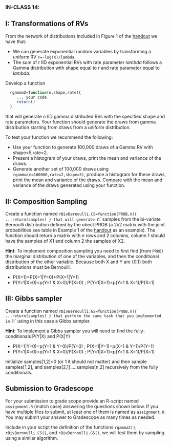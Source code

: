 ### IN-CLASS 14: 

## I: Transformations of RVs

From the network of distributions included in Figure 1 of the [handout](https://github.com/gdlc/STAT_COMP/blob/master/HANDOUTS/SimulatingRandomVariables.pdf) we have that:
  - We can generate exponential random variables by transforming a uniform RV `Y=-log(X)/lambda`.
  - The sum of *r* IID exponential RVs with rate parameter *lambda* follows a Gamma distribution with shape equal to *r* and rate parameter equal to *lambda*.
 
Develop a function 

```r
  rgamma2=function(n,shape,rate){
     ... your code
     return()
  }
```

that will generate *n* IID gamma distributed RVs with the specified shape and rate parameters. Your function should generate the draws from gamma distribution starting from draws from a uniform distribution.


To test your function we recommend the following:

 - Use your function to generate 100,000 draws of a Gamma RV with shape=5,rate=2.
 - Present a histogram of your draws, print the mean and variance of the draws.
 - Generate another set of 100,000 draws using `rgamma(n=100000,rate=2,shape=5)`, produce a histogram for these draws, print the mean and variance of the draws. Compare with the mean and variance of the draws generated using your function.
 

## II: Composition Sampling 

Create a function named `rBivBernoulli.CS=function(PROB,n){ ...return(samples) } that will generate `n` samples from the bi-variate Bernoulli distribution defined by the obect PROB (a 2x2 matrix with the joint probabilities see table in Example 1 of the [handout](https://github.com/gdlc/STAT_COMP/blob/master/HANDOUTS/SimulatingRandomVariables.pdf) as an example). The function should return a matrix with n rows and 2 columns, column 1 should have the samples of X1 and column 2 the samples of X2.

**Hint**: To implement composition sampling you need to first find (from `PROB`) the marginal distribution of one of the variables, and then the conditional distribution of the other variable. Because both X and Y are {0,1} both distributions must be Bernoulli.

  - P(X=1)=P(X=1|Y=0)+P(X=1|Y=1)
  - P(Y=1|X=0)=p(Y=1 & X=0)/P(X=0) ;  P(Y=1|X=1)=p(Y=1 & X=1)/P(X=1)
  
## III: Gibbs sampler

Create a function named `rBivBernoulli.GS=function(PROB,n){ ...return(samples) } that perform the same task that you implemented in `II` using in this case a Gibbs sampler. 

**Hint**: To implement a Gibbs sampler you will need to find the fully-conditionals P(Y|X) and P(X|Y)

 - P(X=1|Y=0)=p(Y=1 & Y=0)/P(Y=0) ;  P(X=1|Y=1)=p(X=1 & Y=1)/P(Y=1)
 - P(Y=1|X=0)=p(Y=1 & X=0)/P(X=0) ;  P(Y=1|X=1)=p(Y=1 & X=1)/P(X=1)
 
Initialize samples[1,2]=0 (or 1 it should not matter) and then sample samples[1,2], and samples[2,1].....samples[n,2] recursively from the fully conditionals. 


## Submission to Gradescope

For your submission to grade scope provide an R-script named `assignment.R` (match case) answering the questions shown below. If you have multiple files to submit, at least one of them is named as `assignment.R`.  You may submit your answer to Gradescope as many times as needed.

Include in your script the definition of the functions `rgamma2()`, `rBivBernoulli.CS()`, and `rBivBernoulli.GS()`, we will test them by sampling using a similar algorithm.



